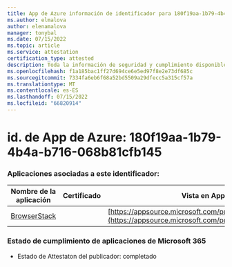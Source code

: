 ```yaml
---
title: App de Azure información de identificador para 180f19aa-1b79-4b4a-b716-068b81cfb145
ms.author: elmalova
author: elenamalova
manager: tonybal
ms.date: 07/15/2022
ms.topic: article
ms.service: attestation
certification_type: attested
description: Toda la información de seguridad y cumplimiento disponible para 180f19aa-1b79-4b4a-b716-068b81cfb145.
ms.openlocfilehash: f1a185bac1ff27d694ce6e5ed97f8e2e73df685c
ms.sourcegitcommit: 7334fa6eb6f68a52bd5509a29dfecc5a315cf57a
ms.translationtype: MT
ms.contentlocale: es-ES
ms.lasthandoff: 07/15/2022
ms.locfileid: "66820914"
---
```

# <a name="azure-app-id-180f19aa-1b79-4b4a-b716-068b81cfb145"></a>id. de App de Azure: 180f19aa-1b79-4b4a-b716-068b81cfb145


### <a name="apps-associated-with-this-id"></a>Aplicaciones asociadas a este identificador:
| **Nombre de la aplicación** | **Certificado** | **Vista en AppSource** |
|--------------|---------------|-----------------------|
| [BrowserStack](../forward/WA200004404.md) |  | [https://appsource.microsoft.com/product/office/WA200004404](https://appsource.microsoft.com/product/office/WA200004404) |

### <a name="microsoft-365-app-compliance-status"></a>Estado de cumplimiento de aplicaciones de Microsoft 365
- Estado de Attestaton del publicador: completado
